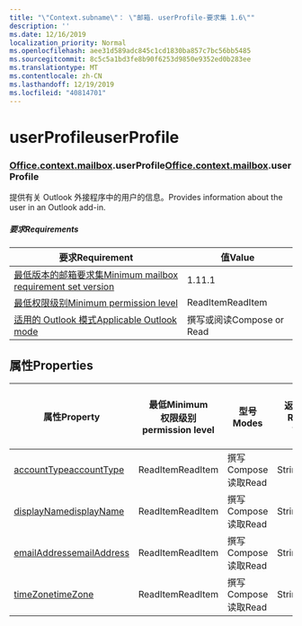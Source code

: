 ```yaml
---
title: "\"Context.subname\"： \"邮箱. userProfile-要求集 1.6\""
description: ''
ms.date: 12/16/2019
localization_priority: Normal
ms.openlocfilehash: aee31d589adc845c1cd1830ba857c7bc56bb5485
ms.sourcegitcommit: 8c5c5a1bd3fe8b90f6253d9850e9352ed0b283ee
ms.translationtype: MT
ms.contentlocale: zh-CN
ms.lasthandoff: 12/19/2019
ms.locfileid: "40814701"
---
```

# <a name="userprofile"></a><span data-ttu-id="9bbe2-102">userProfile</span><span class="sxs-lookup"><span data-stu-id="9bbe2-102">userProfile</span></span>

### <a name="officeofficemdcontextofficecontextmdmailboxofficecontextmailboxmduserprofile"></a><span data-ttu-id="9bbe2-103">[Office](office.md)[.context](office.context.md)[.mailbox](office.context.mailbox.md).userProfile</span><span class="sxs-lookup"><span data-stu-id="9bbe2-103">[Office](office.md)[.context](office.context.md)[.mailbox](office.context.mailbox.md).userProfile</span></span>

<span data-ttu-id="9bbe2-104">提供有关 Outlook 外接程序中的用户的信息。</span><span class="sxs-lookup"><span data-stu-id="9bbe2-104">Provides information about the user in an Outlook add-in.</span></span>

##### <a name="requirements"></a><span data-ttu-id="9bbe2-105">要求</span><span class="sxs-lookup"><span data-stu-id="9bbe2-105">Requirements</span></span>

|<span data-ttu-id="9bbe2-106">要求</span><span class="sxs-lookup"><span data-stu-id="9bbe2-106">Requirement</span></span>| <span data-ttu-id="9bbe2-107">值</span><span class="sxs-lookup"><span data-stu-id="9bbe2-107">Value</span></span>|
|---|---|
|[<span data-ttu-id="9bbe2-108">最低版本的邮箱要求集</span><span class="sxs-lookup"><span data-stu-id="9bbe2-108">Minimum mailbox requirement set version</span></span>](../../requirement-sets/outlook-api-requirement-sets.md)| <span data-ttu-id="9bbe2-109">1.1</span><span class="sxs-lookup"><span data-stu-id="9bbe2-109">1.1</span></span>|
|[<span data-ttu-id="9bbe2-110">最低权限级别</span><span class="sxs-lookup"><span data-stu-id="9bbe2-110">Minimum permission level</span></span>](/outlook/add-ins/understanding-outlook-add-in-permissions)| <span data-ttu-id="9bbe2-111">ReadItem</span><span class="sxs-lookup"><span data-stu-id="9bbe2-111">ReadItem</span></span>|
|[<span data-ttu-id="9bbe2-112">适用的 Outlook 模式</span><span class="sxs-lookup"><span data-stu-id="9bbe2-112">Applicable Outlook mode</span></span>](/outlook/add-ins/#extension-points)| <span data-ttu-id="9bbe2-113">撰写或阅读</span><span class="sxs-lookup"><span data-stu-id="9bbe2-113">Compose or Read</span></span>|

## <a name="properties"></a><span data-ttu-id="9bbe2-114">属性</span><span class="sxs-lookup"><span data-stu-id="9bbe2-114">Properties</span></span>

| <span data-ttu-id="9bbe2-115">属性</span><span class="sxs-lookup"><span data-stu-id="9bbe2-115">Property</span></span> | <span data-ttu-id="9bbe2-116">最低</span><span class="sxs-lookup"><span data-stu-id="9bbe2-116">Minimum</span></span><br><span data-ttu-id="9bbe2-117">权限级别</span><span class="sxs-lookup"><span data-stu-id="9bbe2-117">permission level</span></span> | <span data-ttu-id="9bbe2-118">型号</span><span class="sxs-lookup"><span data-stu-id="9bbe2-118">Modes</span></span> | <span data-ttu-id="9bbe2-119">返回类型</span><span class="sxs-lookup"><span data-stu-id="9bbe2-119">Return type</span></span> | <span data-ttu-id="9bbe2-120">最低</span><span class="sxs-lookup"><span data-stu-id="9bbe2-120">Minimum</span></span><br><span data-ttu-id="9bbe2-121">要求集</span><span class="sxs-lookup"><span data-stu-id="9bbe2-121">requirement set</span></span> |
|---|---|---|---|:---:|
| [<span data-ttu-id="9bbe2-122">accountType</span><span class="sxs-lookup"><span data-stu-id="9bbe2-122">accountType</span></span>](/javascript/api/outlook/office.userprofile?view=outlook-js-1.6#accounttype) | <span data-ttu-id="9bbe2-123">ReadItem</span><span class="sxs-lookup"><span data-stu-id="9bbe2-123">ReadItem</span></span> | <span data-ttu-id="9bbe2-124">撰写</span><span class="sxs-lookup"><span data-stu-id="9bbe2-124">Compose</span></span><br><span data-ttu-id="9bbe2-125">读取</span><span class="sxs-lookup"><span data-stu-id="9bbe2-125">Read</span></span> | <span data-ttu-id="9bbe2-126">String</span><span class="sxs-lookup"><span data-stu-id="9bbe2-126">String</span></span> | [<span data-ttu-id="9bbe2-127">1.6</span><span class="sxs-lookup"><span data-stu-id="9bbe2-127">1.6</span></span>](../requirement-set-1.6/outlook-requirement-set-1.6.md) |
| [<span data-ttu-id="9bbe2-128">displayName</span><span class="sxs-lookup"><span data-stu-id="9bbe2-128">displayName</span></span>](/javascript/api/outlook/office.userprofile?view=outlook-js-1.6#displayname) | <span data-ttu-id="9bbe2-129">ReadItem</span><span class="sxs-lookup"><span data-stu-id="9bbe2-129">ReadItem</span></span> | <span data-ttu-id="9bbe2-130">撰写</span><span class="sxs-lookup"><span data-stu-id="9bbe2-130">Compose</span></span><br><span data-ttu-id="9bbe2-131">读取</span><span class="sxs-lookup"><span data-stu-id="9bbe2-131">Read</span></span> | <span data-ttu-id="9bbe2-132">String</span><span class="sxs-lookup"><span data-stu-id="9bbe2-132">String</span></span> | [<span data-ttu-id="9bbe2-133">1.1</span><span class="sxs-lookup"><span data-stu-id="9bbe2-133">1.1</span></span>](../requirement-set-1.1/outlook-requirement-set-1.1.md) |
| [<span data-ttu-id="9bbe2-134">emailAddress</span><span class="sxs-lookup"><span data-stu-id="9bbe2-134">emailAddress</span></span>](/javascript/api/outlook/office.userprofile?view=outlook-js-1.6#emailaddress) | <span data-ttu-id="9bbe2-135">ReadItem</span><span class="sxs-lookup"><span data-stu-id="9bbe2-135">ReadItem</span></span> | <span data-ttu-id="9bbe2-136">撰写</span><span class="sxs-lookup"><span data-stu-id="9bbe2-136">Compose</span></span><br><span data-ttu-id="9bbe2-137">读取</span><span class="sxs-lookup"><span data-stu-id="9bbe2-137">Read</span></span> | <span data-ttu-id="9bbe2-138">String</span><span class="sxs-lookup"><span data-stu-id="9bbe2-138">String</span></span> | [<span data-ttu-id="9bbe2-139">1.1</span><span class="sxs-lookup"><span data-stu-id="9bbe2-139">1.1</span></span>](../requirement-set-1.1/outlook-requirement-set-1.1.md) |
| [<span data-ttu-id="9bbe2-140">timeZone</span><span class="sxs-lookup"><span data-stu-id="9bbe2-140">timeZone</span></span>](/javascript/api/outlook/office.userprofile?view=outlook-js-1.6#timezone) | <span data-ttu-id="9bbe2-141">ReadItem</span><span class="sxs-lookup"><span data-stu-id="9bbe2-141">ReadItem</span></span> | <span data-ttu-id="9bbe2-142">撰写</span><span class="sxs-lookup"><span data-stu-id="9bbe2-142">Compose</span></span><br><span data-ttu-id="9bbe2-143">读取</span><span class="sxs-lookup"><span data-stu-id="9bbe2-143">Read</span></span> | <span data-ttu-id="9bbe2-144">String</span><span class="sxs-lookup"><span data-stu-id="9bbe2-144">String</span></span> | [<span data-ttu-id="9bbe2-145">1.1</span><span class="sxs-lookup"><span data-stu-id="9bbe2-145">1.1</span></span>](../requirement-set-1.1/outlook-requirement-set-1.1.md) |
